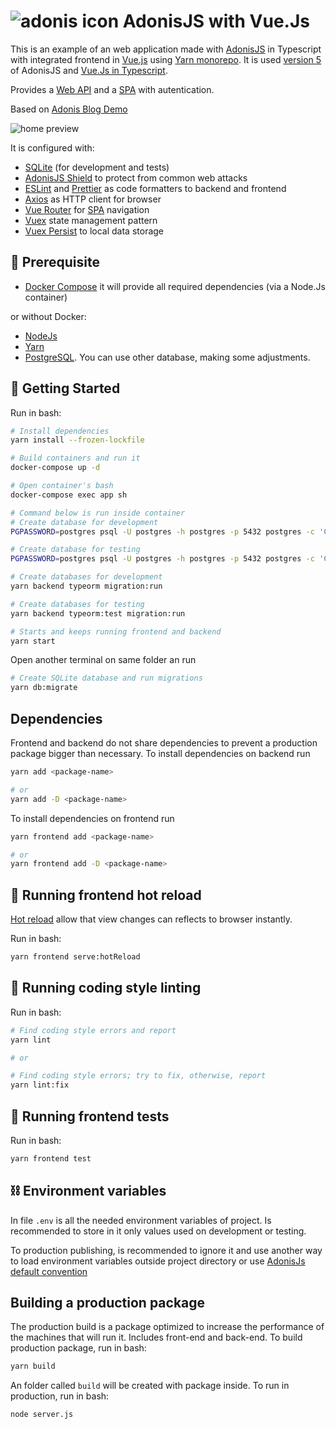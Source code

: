 # ![adonis icon](https://user-images.githubusercontent.com/25934051/82269493-44409680-9948-11ea-864f-26443e69da41.png) AdonisJS with Vue.Js

This is an example of an web application made with [AdonisJS](https://adonisjs.com/) in Typescript with integrated frontend in [Vue.js](https://vuejs.org/) using [Yarn monorepo](https://classic.yarnpkg.com/en/docs/workspaces).
It is used [version 5](https://preview.adonisjs.com/) of AdonisJS and [Vue.Js in Typescript](https://vuejs.org/v2/guide/typescript.html#ad).

Provides a [Web API](https://en.wikipedia.org/wiki/Web_API) and a [SPA](https://en.wikipedia.org/wiki/Single-page_application) with autentication.

Based on [Adonis Blog Demo](https://github.com/maugusto-jpm/adonis-ts-blog)

![home preview](https://user-images.githubusercontent.com/25934051/83518671-1b281600-a4b1-11ea-96fe-b3212c30c0f1.png)

It is configured with:

- [SQLite](https://www.sqlite.org/index.html) (for development and tests)
- [AdonisJS Shield](https://preview.adonisjs.com/releases/shield/version-2) to protect from common web attacks
- [ESLint](https://eslint.org/) and [Prettier](https://prettier.io/) as code formatters to backend and frontend
- [Axios](https://github.com/axios/axios) as HTTP client for browser
- [Vue Router](https://router.vuejs.org/) for [SPA](https://en.wikipedia.org/wiki/Single-page_application) navigation
- [Vuex](https://vuex.vuejs.org/) state management pattern
- [Vuex Persist](https://github.com/championswimmer/vuex-persist) to local data storage

## 📝 Prerequisite

- [Docker Compose](https://docs.docker.com/compose) it will provide all required dependencies (via a Node.Js container)

or without Docker:

- [NodeJs](https://nodejs.org)
- [Yarn](https://yarnpkg.com)
- [PostgreSQL](https://www.postgresql.org). You can use other database, making some adjustments.

## 🏁 Getting Started

Run in bash:

```bash
# Install dependencies
yarn install --frozen-lockfile

# Build containers and run it
docker-compose up -d

# Open container's bash
docker-compose exec app sh

# Command below is run inside container
# Create database for development
PGPASSWORD=postgres psql -U postgres -h postgres -p 5432 postgres -c 'CREATE DATABASE app_development;'

# Create database for testing
PGPASSWORD=postgres psql -U postgres -h postgres -p 5432 postgres -c 'CREATE DATABASE app_testing;'

# Create databases for development
yarn backend typeorm migration:run

# Create databases for testing
yarn backend typeorm:test migration:run

# Starts and keeps running frontend and backend
yarn start
```

Open another terminal on same folder an run

```bash
# Create SQLite database and run migrations
yarn db:migrate
```

## Dependencies

Frontend and backend do not share dependencies to prevent a production package bigger than necessary.
To install dependencies on backend run

```bash
yarn add <package-name>

# or
yarn add -D <package-name>
```

To install dependencies on frontend run

```bash
yarn frontend add <package-name>

# or
yarn frontend add -D <package-name>
```

## 🔧 Running frontend hot reload

[Hot reload](https://vue-loader.vuejs.org/guide/hot-reload.html) allow that view changes can reflects to browser instantly.

Run in bash:

```bash
yarn frontend serve:hotReload
```

## 🎈 Running coding style linting

Run in bash:

```bash
# Find coding style errors and report
yarn lint

# or

# Find coding style errors; try to fix, otherwise, report
yarn lint:fix
```

## 🔧 Running frontend tests

Run in bash:

```bash
yarn frontend test
```

## ⛓️ Environment variables

In file `.env` is all the needed environment variables of project. Is recommended to store in it only values used on development or testing.

To production publishing, is recommended to ignore it and use another way to load environment variables outside project directory or use [AdonisJs default convention](https://adonisjs.com/docs/4.0/configuration-and-env#_environment_variables)

## Building a production package

The production build is a package optimized to increase the performance of the machines that will run it. Includes front-end and back-end.
To build production package, run in bash:

```bash
yarn build
```

An folder called `build` will be created with package inside. To run in production, run in bash:

```bash
node server.js
```

